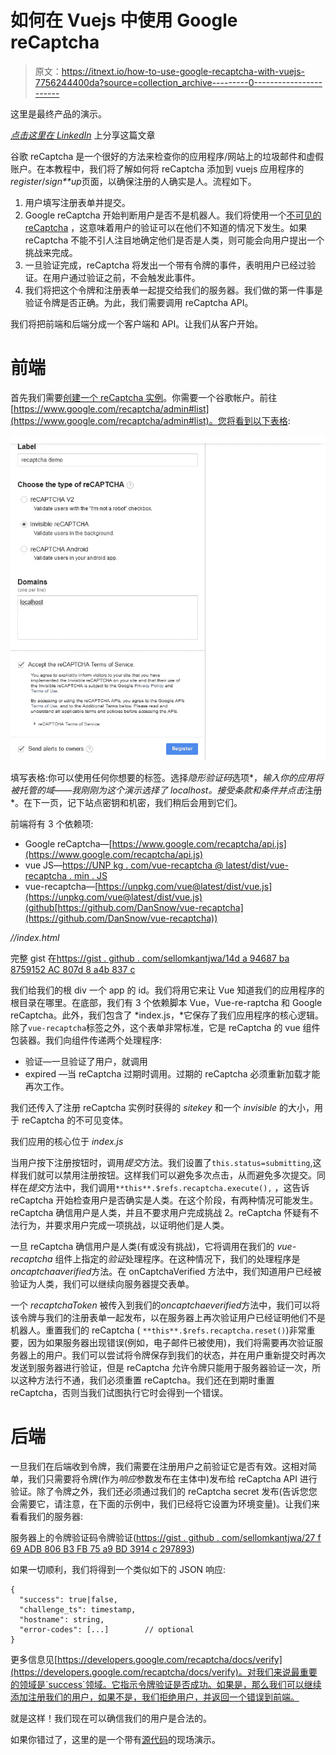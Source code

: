 # 如何在 Vuejs 中使用 Google reCaptcha

> 原文：<https://itnext.io/how-to-use-google-recaptcha-with-vuejs-7756244400da?source=collection_archive---------0----------------------->

这里是最终产品的演示。

[*点击这里在 LinkedIn*](https://www.linkedin.com/cws/share?url=https%3A%2F%2Fitnext.io%2Fhow-to-use-google-recaptcha-with-vuejs-7756244400da) 上分享这篇文章

谷歌 reCaptcha 是一个很好的方法来检查你的应用程序/网站上的垃圾邮件和虚假账户。在本教程中，我们将了解如何将 reCaptcha 添加到 vuejs 应用程序的*register*/*sign**up*页面，以确保注册的人确实是人。流程如下。

1.  用户填写注册表单并提交。
2.  Google reCaptcha 开始判断用户是否不是机器人。我们将使用一个[不可见的 reCaptcha](https://developers.google.com/recaptcha/docs/invisible) ，这意味着用户的验证可以在他们不知道的情况下发生。如果 reCaptcha 不能不引人注目地确定他们是否是人类，则可能会向用户提出一个挑战来完成。
3.  一旦验证完成，reCaptcha 将发出一个带有令牌的事件，表明用户已经过验证。在用户通过验证之前，不会触发此事件。
4.  我们将把这个令牌和注册表单一起提交给我们的服务器。我们做的第一件事是验证令牌是否正确。为此，我们需要调用 reCaptcha API。

我们将把前端和后端分成一个客户端和 API。让我们从客户开始。

# 前端

首先我们需要[创建一个 reCaptcha 实例](https://www.google.com/recaptcha/admin#list)。你需要一个谷歌帐户。前往[https://www.google.com/recaptcha/admin#list](https://www.google.com/recaptcha/admin#list)。您将看到以下表格:

![](img/35cb2d20334c5e66b25cd754e23dc2d5.png)

填写表格:你可以使用任何你想要的标签。选择*隐形验证码*选项*，*输入你的应用将被托管的域——我刚刚为这个演示选择了 localhost。接受条款和条件并点击*注册*。在下一页，记下站点密钥和机密，我们稍后会用到它们。

前端将有 3 个依赖项:

*   Google reCaptcha—[https://www.google.com/recaptcha/api.js](https://www.google.com/recaptcha/api.js)
*   vue JS—[https://UNP kg . com/vue-recaptcha @ latest/dist/vue-recaptcha . min . JS](https://unpkg.com/vue-recaptcha@latest/dist/vue-recaptcha.min.js)
*   vue-recaptcha—[https://unpkg.com/vue@latest/dist/vue.js](https://unpkg.com/vue@latest/dist/vue.js)(github[https://github.com/DanSnow/vue-recaptcha](https://github.com/DanSnow/vue-recaptcha))

*//index.html*

完整 gist 在[https://gist . github . com/sellomkantjwa/14d a 94687 ba 8759152 AC 807d 8 a4b 837 c](https://gist.github.com/sellomkantjwa/14da94687ba8759152ac807d8a4b837c)

我们给我们的根 div 一个 app 的 id。我们将用它来让 Vue 知道我们的应用程序的根目录在哪里。在底部，我们有 3 个依赖脚本 Vue，Vue-re-raptcha 和 Google reCaptcha。此外，我们包含了 *index.js，*它保存了我们应用程序的核心逻辑。除了`vue-recaptcha`标签之外，这个表单非常标准，它是 reCaptcha 的 vue 组件包装器。我们向组件传递两个处理程序:

*   验证—一旦验证了用户，就调用
*   expired —当 reCaptcha 过期时调用。过期的 reCaptcha 必须重新加载才能再次工作。

我们还传入了注册 reCaptcha 实例时获得的 *sitekey* 和一个 *invisible* 的大小，用于 reCaptcha 的不可见变体。

我们应用的核心位于 *index.js*

当用户按下注册按钮时，调用*提交*方法。我们设置了`this.status=submitting`,这样我们就可以禁用注册按钮。这样我们可以避免多次点击，从而避免多次提交。同样在*提交*方法中，我们调用`**this**.$refs.recaptcha.execute(),` ，这告诉 reCaptcha 开始检查用户是否确实是人类。在这个阶段，有两种情况可能发生。reCaptcha 确信用户是人类，并且不要求用户完成挑战
2。reCaptcha 怀疑有不法行为，并要求用户完成一项挑战，以证明他们是人类。

一旦 reCaptcha 确信用户是人类(有或没有挑战)，它将调用在我们的 *vue-recaptcha* 组件上指定的*验证*处理程序。在这种情况下，我们的处理程序是*oncaptchaaverified*方法。在 onCaptchaVerified 方法中，我们知道用户已经被验证为人类，我们可以继续向服务器提交表单。

一个 *recaptchaToken* 被传入到我们的*oncaptchaeverified*方法中，我们可以将该令牌与我们的注册表单一起发布，以在服务器上再次验证用户已经证明他们不是机器人。重置我们的 reCaptcha ( `**this**.$refs.recaptcha.reset()`)非常重要，因为如果服务器出现错误(例如，电子邮件已被使用)，我们将需要再次验证服务器上的用户。我们可以尝试将令牌保存到我们的状态，并在用户重新提交时再次发送到服务器进行验证，但是 reCaptcha 允许令牌只能用于服务器验证一次，所以这种方法行不通，我们必须重置 reCaptcha。我们还在到期时重置 reCaptcha，否则当我们试图执行它时会得到一个错误。

# 后端

一旦我们在后端收到令牌，我们需要在注册用户之前验证它是否有效。这相对简单，我们只需要将令牌(作为*响应*参数发布在主体中)发布给 reCaptcha API 进行验证。除了令牌之外，我们还必须通过我们的 reCaptcha secret 发布(告诉您您会需要它，请注意，在下面的示例中，我们已经将它设置为环境变量)。让我们来看看我们的服务器:

服务器上的令牌验证码令牌验证([https://gist . github . com/sellomkantjwa/27 f 69 ADB 806 B3 FB 75 a9 BD 3914 c 297893](https://gist.github.com/sellomkantjwa/27f69adb806b3fb75a9bd3914c297893))

如果一切顺利，我们将得到一个类似如下的 JSON 响应:

```
{
  "success": true|false,
  "challenge_ts": timestamp,  
  "hostname": string,         
  "error-codes": [...]        // optional
}
```

更多信息见[https://developers.google.com/recaptcha/docs/verify](https://developers.google.com/recaptcha/docs/verify)。对我们来说最重要的领域是`success`领域。它指示令牌验证是否成功。如果是，那么我们可以继续添加注册我们的用户，如果不是，我们拒绝用户，并返回一个错误到前端。

就是这样！我们现在可以确信我们的用户是合法的。

如果你错过了，这里的是一个带有[源代码](https://github.com/sellomkantjwa/vue-recaptcha-demo)的现场演示。